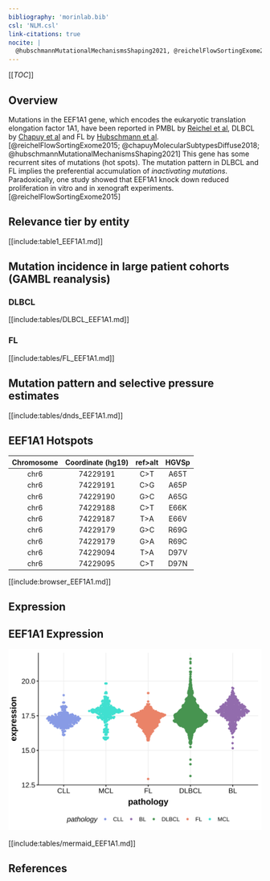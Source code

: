 ```yaml
---
bibliography: 'morinlab.bib'
csl: 'NLM.csl'
link-citations: true
nocite: |
  @hubschmannMutationalMechanismsShaping2021, @reichelFlowSortingExome2015, @chapuyMolecularSubtypesDiffuse2018
---
```

[[_TOC_]]

## Overview
Mutations in the EEF1A1 gene, which encodes the eukaryotic translation elongation factor 1A1, have been reported in PMBL by [Reichel et al](papers/reichelFlowSortingExome2015), 
DLBCL by [Chapuy et al](papers/chapuyMolecularSubtypesDiffuse2018.md) and FL by [Hubschmann et al](papers/hubschmannMutationalMechanismsShaping2021.md).[@reichelFlowSortingExome2015; @chapuyMolecularSubtypesDiffuse2018; @hubschmannMutationalMechanismsShaping2021] 
This gene has some recurrent sites of mutations (hot spots). The mutation pattern in DLBCL and FL implies the preferential accumulation of *inactivating mutations*. Paradoxically, one study showed that EEF1A1 knock down reduced proliferation in vitro and in xenograft experiments.[@reichelFlowSortingExome2015]

## Relevance tier by entity

[[include:table1_EEF1A1.md]]

## Mutation incidence in large patient cohorts (GAMBL reanalysis)

### DLBCL
[[include:tables/DLBCL_EEF1A1.md]]

### FL
[[include:tables/FL_EEF1A1.md]]

## Mutation pattern and selective pressure estimates

[[include:tables/dnds_EEF1A1.md]]

## EEF1A1 Hotspots

| Chromosome |Coordinate (hg19) | ref>alt | HGVSp | 
| :---:| :---: | :--: | :---: |
|chr6|74229191|C>T|A65T|
|chr6|74229191|C>G|A65P|
|chr6|74229190|G>C|A65G|
|chr6|74229188|C>T|E66K|
|chr6|74229187|T>A|E66V|
|chr6|74229179|G>C|R69G|
|chr6|74229179|G>A|R69C|
| chr6 | 74229094 | T>A | D97V |
| chr6 | 74229095 | C>T | D97N |


[[include:browser_EEF1A1.md]]

## Expression
## EEF1A1 Expression
![](images/gene_expression/EEF1A1_by_pathology.svg)
<!-- ORIGIN: reichelFlowSortingExome2015a -->
<!-- DLBCL: hubschmannMutationalMechanismsShaping2021b -->
<!-- FL: hubschmannMutationalMechanismsShaping2021b -->
<!-- PMBL: reichelFlowSortingExome2015a -->
[[include:tables/mermaid_EEF1A1.md]]

## References
